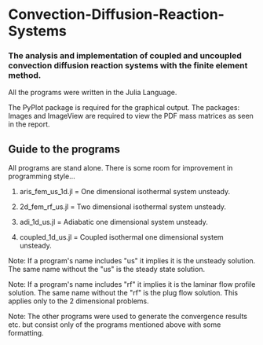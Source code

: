 Convection-Diffusion-Reaction-Systems
=====================================

### The analysis and implementation of coupled and uncoupled convection diffusion reaction systems with the finite element method.
All the programs were written in the Julia Language.

The PyPlot package is required for the graphical output. The packages: Images and ImageView are required to view the PDF mass matrices as seen in the report.

## Guide to the programs
All programs are stand alone. There is some room for improvement in programming style...

1. aris_fem_us_1d.jl = One dimensional isothermal system unsteady.

2. 2d_fem_rf_us.jl = Two dimensional isothermal system unsteady.

3. adi_1d_us.jl = Adiabatic one dimensional system unsteady.

4. coupled_1d_us.jl = Coupled isothermal one dimensional system unsteady.

Note: If a program's name includes "us" it implies it is the unsteady solution. The same name without the "us" is the steady state solution.

Note: If a program's name includes "rf" it implies it is the laminar flow profile solution. The same name without the "rf" is the plug flow solution. This applies only to the 2 dimensional problems.

Note: The other programs were used to generate the convergence results etc. but consist only of the programs mentioned above with some formatting.
